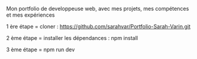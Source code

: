 Mon portfolio de developpeuse web, avec mes projets, mes compétences et mes expériences 

1 ère étape = cloner : https://github.com/sarahvar/Portfolio-Sarah-Varin.git

2 ème étape = installer les dépendances : npm install

3 ème étape = npm run dev

